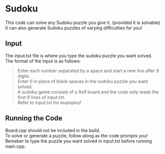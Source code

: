 # Sudoku #
This code can solve any Sudoku puzzle you give it. (provided it is solvable)  
It can also generate Sudoku puzzles of varying difficulties for you!

## Input ##
The input.txt file is where you type the sudoku puzzle you want solved.  
The format of the input is as follows:  
> Enter each number separated by a space and start a new line after 9 digits.  
> Enter 0 in place of blank spaces in the sudoku puzzle you want solved.   
A sudoku game consists of a 9x9 board and the code only reads the first 9 lines of input.txt.  
Refer to input.txt for examples!

## Running the Code ##
Board.cpp should not be included in the build.  
To solve or generate a puzzle, follow along as the code prompts you!  
Remeber to type the puzzle you want solved in input.txt before running main.cpp. 
